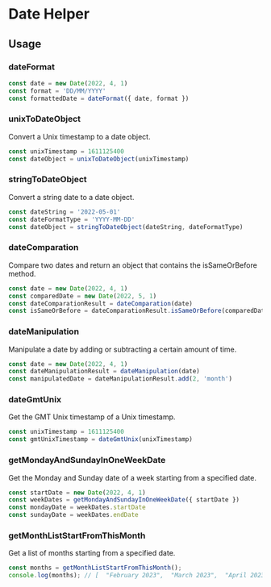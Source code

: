 # Date Helper

## Usage

### dateFormat


```ts
const date = new Date(2022, 4, 1)
const format = 'DD/MM/YYYY'
const formattedDate = dateFormat({ date, format })
```

### unixToDateObject

Convert a Unix timestamp to a date object.

```ts
const unixTimestamp = 1611125400
const dateObject = unixToDateObject(unixTimestamp)
```

### stringToDateObject

Convert a string date to a date object.

```ts
const dateString = '2022-05-01'
const dateFormatType = 'YYYY-MM-DD'
const dateObject = stringToDateObject(dateString, dateFormatType)
```

### dateComparation

Compare two dates and return an object that contains the isSameOrBefore method.

```ts
const date = new Date(2022, 4, 1)
const comparedDate = new Date(2022, 5, 1)
const dateComparationResult = dateComparation(date)
const isSameOrBefore = dateComparationResult.isSameOrBefore(comparedDate)
```

### dateManipulation

Manipulate a date by adding or subtracting a certain amount of time.

```ts
const date = new Date(2022, 4, 1)
const dateManipulationResult = dateManipulation(date)
const manipulatedDate = dateManipulationResult.add(2, 'month')
```

### dateGmtUnix

Get the GMT Unix timestamp of a Unix timestamp.

```ts
const unixTimestamp = 1611125400
const gmtUnixTimestamp = dateGmtUnix(unixTimestamp)
```

### getMondayAndSundayInOneWeekDate

Get the Monday and Sunday date of a week starting from a specified date.

```ts
const startDate = new Date(2022, 4, 1)
const weekDates = getMondayAndSundayInOneWeekDate({ startDate })
const mondayDate = weekDates.startDate
const sundayDate = weekDates.endDate
```

### getMonthListStartFromThisMonth

Get a list of months starting from a specified date.

```ts
const months = getMonthListStartFromThisMonth();
console.log(months); // [  "February 2023",  "March 2023",  "April 2023",  "May 2023",  "June 2023",  "July 2023",  "August 2023",  "September 2023",  "October 2023",  "November 2023",  "December 2023",  "January 2024"]

```